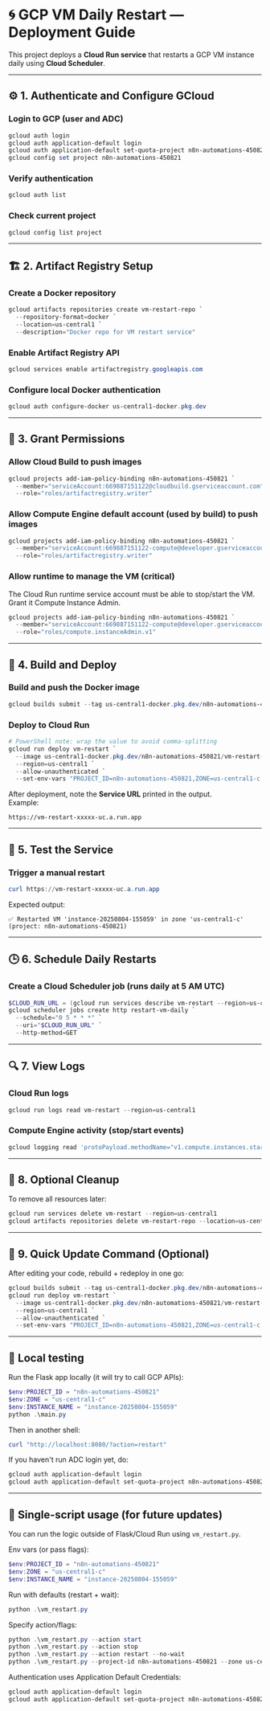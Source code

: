 # 🌀 GCP VM Daily Restart — Deployment Guide

This project deploys a **Cloud Run service** that restarts a GCP VM instance daily using **Cloud Scheduler**.

---

## ⚙️ 1. Authenticate and Configure GCloud

### Login to GCP (user and ADC)
```powershell
gcloud auth login
gcloud auth application-default login
gcloud auth application-default set-quota-project n8n-automations-450821
gcloud config set project n8n-automations-450821
```

### Verify authentication
```powershell
gcloud auth list
```

### Check current project
```powershell
gcloud config list project
```

---

## 🏗️ 2. Artifact Registry Setup

### Create a Docker repository
```powershell
gcloud artifacts repositories create vm-restart-repo `
  --repository-format=docker `
  --location=us-central1 `
  --description="Docker repo for VM restart service"
```

### Enable Artifact Registry API
```powershell
gcloud services enable artifactregistry.googleapis.com
```

### Configure local Docker authentication
```powershell
gcloud auth configure-docker us-central1-docker.pkg.dev
```

---

## 🔐 3. Grant Permissions

### Allow Cloud Build to push images
```powershell
gcloud projects add-iam-policy-binding n8n-automations-450821 `
  --member="serviceAccount:669887151122@cloudbuild.gserviceaccount.com" `
  --role="roles/artifactregistry.writer"
```

### Allow Compute Engine default account (used by build) to push images
```powershell
gcloud projects add-iam-policy-binding n8n-automations-450821 `
  --member="serviceAccount:669887151122-compute@developer.gserviceaccount.com" `
  --role="roles/artifactregistry.writer"
```

### Allow runtime to manage the VM (critical)
The Cloud Run runtime service account must be able to stop/start the VM. Grant it Compute Instance Admin.

```powershell
gcloud projects add-iam-policy-binding n8n-automations-450821 `
  --member="serviceAccount:669887151122-compute@developer.gserviceaccount.com" `
  --role="roles/compute.instanceAdmin.v1"
```

---

## 🚀 4. Build and Deploy

### Build and push the Docker image
```powershell
gcloud builds submit --tag us-central1-docker.pkg.dev/n8n-automations-450821/vm-restart-repo/vm-restart
```

### Deploy to Cloud Run
```powershell
# PowerShell note: wrap the value to avoid comma-splitting
gcloud run deploy vm-restart `
  --image us-central1-docker.pkg.dev/n8n-automations-450821/vm-restart-repo/vm-restart `
  --region=us-central1 `
  --allow-unauthenticated `
  --set-env-vars "PROJECT_ID=n8n-automations-450821,ZONE=us-central1-c,INSTANCE_NAME=instance-20250804-155059"
```

After deployment, note the **Service URL** printed in the output.  
Example:
```
https://vm-restart-xxxxx-uc.a.run.app
```

---

## 🧪 5. Test the Service

### Trigger a manual restart
```powershell
curl https://vm-restart-xxxxx-uc.a.run.app
```

Expected output:
```
✅ Restarted VM 'instance-20250804-155059' in zone 'us-central1-c' (project: n8n-automations-450821)
```

---

## 🕒 6. Schedule Daily Restarts

### Create a Cloud Scheduler job (runs daily at 5 AM UTC)
```powershell
$CLOUD_RUN_URL = (gcloud run services describe vm-restart --region=us-central1 --format="value(status.url)")
gcloud scheduler jobs create http restart-vm-daily `
  --schedule="0 5 * * *" `
  --uri="$CLOUD_RUN_URL" `
  --http-method=GET
```

---

## 🔍 7. View Logs

### Cloud Run logs
```powershell
gcloud run logs read vm-restart --region=us-central1
```

### Compute Engine activity (stop/start events)
```powershell
gcloud logging read 'protoPayload.methodName="v1.compute.instances.start"' --limit 10
```

---

## 🧹 8. Optional Cleanup

To remove all resources later:
```powershell
gcloud run services delete vm-restart --region=us-central1
gcloud artifacts repositories delete vm-restart-repo --location=us-central1
```

---

## 🔁 9. Quick Update Command (Optional)

After editing your code, rebuild + redeploy in one go:
```powershell
gcloud builds submit --tag us-central1-docker.pkg.dev/n8n-automations-450821/vm-restart-repo/vm-restart && `
gcloud run deploy vm-restart `
  --image us-central1-docker.pkg.dev/n8n-automations-450821/vm-restart-repo/vm-restart `
  --region=us-central1 `
  --allow-unauthenticated `
  --set-env-vars "PROJECT_ID=n8n-automations-450821,ZONE=us-central1-c,INSTANCE_NAME=instance-20250804-155059"
```

---

## 🔧 Local testing

Run the Flask app locally (it will try to call GCP APIs):

```powershell
$env:PROJECT_ID = "n8n-automations-450821"
$env:ZONE = "us-central1-c"
$env:INSTANCE_NAME = "instance-20250804-155059"
python .\main.py
```

Then in another shell:

```powershell
curl "http://localhost:8080/?action=restart"
```

If you haven't run ADC login yet, do:

```powershell
gcloud auth application-default login
gcloud auth application-default set-quota-project n8n-automations-450821
```

---

## 📜 Single-script usage (for future updates)

You can run the logic outside of Flask/Cloud Run using `vm_restart.py`.

Env vars (or pass flags):

```powershell
$env:PROJECT_ID = "n8n-automations-450821"
$env:ZONE = "us-central1-c"
$env:INSTANCE_NAME = "instance-20250804-155059"
```

Run with defaults (restart + wait):

```powershell
python .\vm_restart.py
```

Specify action/flags:

```powershell
python .\vm_restart.py --action start
python .\vm_restart.py --action stop
python .\vm_restart.py --action restart --no-wait
python .\vm_restart.py --project-id n8n-automations-450821 --zone us-central1-c --instance instance-20250804-155059
```

Authentication uses Application Default Credentials:

```powershell
gcloud auth application-default login
gcloud auth application-default set-quota-project n8n-automations-450821
```
